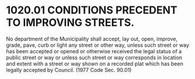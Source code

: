 1020.01 CONDITIONS PRECEDENT TO IMPROVING STREETS.
==================================================

No department of the Municipality shall accept, lay out, open, improve,
grade, pave, curb or light any street or other way, unless such street
or way has been accepted or opened or otherwise received the legal
status of a public street or way or unless such street or way
corresponds in location and extent with a street or way shown on a
recorded plat which has been legally accepted by Council. (1977 Code
Sec. 90.01)
